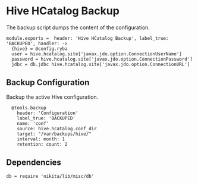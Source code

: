 
# Hive HCatalog Backup

The backup script dumps the content of the configuration.

    module.exports =  header: 'Hive HCatalog Backup', label_true: 'BACKUPED', handler: ->
      {hive} = @config.ryba
      user = hive.hcatalog.site['javax.jdo.option.ConnectionUserName']
      password = hive.hcatalog.site['javax.jdo.option.ConnectionPassword']
      jdbc = db.jdbc hive.hcatalog.site['javax.jdo.option.ConnectionURL']

## Backup Configuration

Backup the active Hive configuration.

      @tools.backup
        header: 'Configuration'
        label_true: 'BACKUPED'
        name: 'conf'
        source: hive.hcatalog.conf_dir
        target: "/var/backups/hive/"
        interval: month: 1
        retention: count: 2

## Dependencies

    db = require 'nikita/lib/misc/db'
